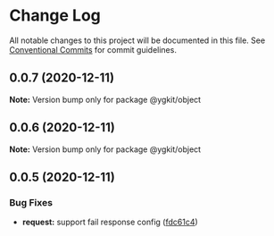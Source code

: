 # Change Log

All notable changes to this project will be documented in this file.
See [Conventional Commits](https://conventionalcommits.org) for commit guidelines.

## 0.0.7 (2020-12-11)

**Note:** Version bump only for package @ygkit/object

## 0.0.6 (2020-12-11)

**Note:** Version bump only for package @ygkit/object

## 0.0.5 (2020-12-11)

### Bug Fixes

- **request:** support fail response config ([fdc61c4](https://github.com/yugasun/ygkit/commit/fdc61c4ca20b1ee5d294120cb1078af337f6643f))
